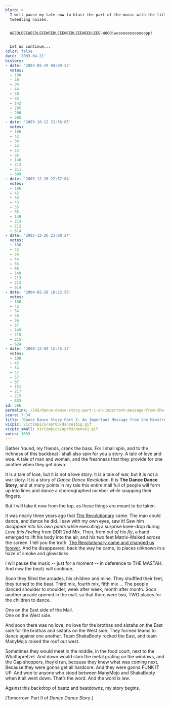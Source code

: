 ```yaml
---
blurb: >
  I will pause my tale now to blast the part of the music with the little electronic
  tweedling noises.


  WEEDLEEEWEEDLEEEWEEDLEEEWEEDLEEEWEEDLEEE-WOOO!wooooooooooooopp!


  Let us continue...
color: false
date: '2003-04-21'
history:
- date: '2003-05-29 04:09:22'
  votes:
  - 180
  - 40
  - 34
  - 44
  - 50
  - 83
  - 142
  - 205
  - 206
  - 585
- date: '2003-10-12 21:36:05'
  votes:
  - 186
  - 42
  - 34
  - 44
  - 54
  - 85
  - 146
  - 213
  - 211
  - 609
- date: '2003-12-26 22:57:04'
  votes:
  - 186
  - 42
  - 34
  - 44
  - 55
  - 85
  - 149
  - 213
  - 212
  - 614
- date: '2003-12-26 23:08:24'
  votes:
  - 186
  - 42
  - 34
  - 44
  - 55
  - 85
  - 149
  - 213
  - 212
  - 614
- date: '2004-02-28 18:22:56'
  votes:
  - 188
  - 42
  - 34
  - 46
  - 56
  - 87
  - 149
  - 215
  - 215
  - 624
- date: '2009-12-09 15:45:37'
  votes:
  - 188
  - 42
  - 34
  - 47
  - 57
  - 87
  - 151
  - 217
  - 215
  - 633
id: 586
permalink: /586/dance-dance-story-part-i-an-important-message-from-the-minstrel-of-ph4t-b33tz/
score: 7.34
title: 'Dance Dance Story Part I: An Important Message from the Minstrel of Ph4t B33tz'
vicpic: victimpics/apr03/dance1big.gif
vicpic_small: victimpics/apr03/dance1.gif
votes: 1693
---
```


Gather ‘round, my friends, crank the bass. For I shall spin, and to the
richness of this backbeat I shall also spin for you a story. A tale of
love and woe. A tale of man and woman, and the freshness that they
provide for one another when they get down.

It is a tale of love, but it is not a love story. It is a tale of war,
but it is not a war story. It is a story of *Dance Dance Revolution*. It
is **The Dance Dance Story**, and at many points in my tale this entire
mall full of people will form up into lines and dance a choreographed
number while snapping their fingers.

But I will take it now from the top, as these things are meant to be
taken.

It was nearly three years ago that [The
Revolutionary](%ARTICLE[64]%) came. The man could dance, and dance
he did. I saw with my own eyes, saw it! Saw him *disappear into his own
pants* while executing a surprise knee-drop during *Love this Feeling*
from DDR 2nd Mix. Then, from *out of his fly*, a hand emerged to lift
his body into the air, and his two feet Matrix-Walked across the screen.
I tell you the truth. [The Revolutionary came and changed us
forever](%ARTICLE[64]%). And he disappeared, back the way he came,
to places unknown in a haze of smoke and glowsticks.

I will pause the music -- just for a moment -- in deference to THE
MASTAH. And now the beatz will continue.

Soon they filled the arcades, his children and mine. They shuffled their
feet, they turned to the beat. Third mix, fourth mix, fifth mix ... The
people danced shoulder to shoulder, week after week, month after month.
Soon another arcade opened in the mall, so that there were two, TWO
places for the children to dance.

One on the East side of the Mall.  
 One on the West side.

And soon there was no love, no love for the brothas and sistahs on the
East side for the brothas and sistahs on the West side. They formed
teams to dance against one another. Team ShakaBooty rocked the East, and
team ManyMojo raised the roof out west.

Sometimes they would meet in the middle, in the food court, next to the
Whattapretzel. And down would slam the metal grating on the windows, and
the Gap shoppers, they’d run, because they knew what was coming next.
Because they were gonna get all hardcore. And they were gonna FUNK IT
UP. And woe to anyone who stood between ManyMojo and ShakaBooty when it
all went down. That’s the word. And the word is law.

Against this backdrop of beatz and beatdownz, my story begins.

\[Tomorrow: Part II of *Dance Dance Story*.\]